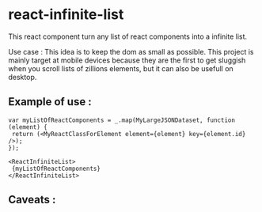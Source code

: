 react-infinite-list
===================

This react component turn any list of react components into a infinite list.

Use case :
This idea is to keep the dom as small as possible.
This project is mainly target at mobile devices because they are the first to get sluggish when you scroll lists of zillions elements, but it can also be usefull on desktop.

Example of use :
--------------
 ```
var myListOfReactComponents = _.map(MyLargeJSONDataset, function (element) {
  return (<MyReactClassForElement element={element} key={element.id} />);
});

<ReactInfiniteList>
  {myListOfReactComponents}
</ReactInfiniteList>
 ```
 
Caveats :
------ 
